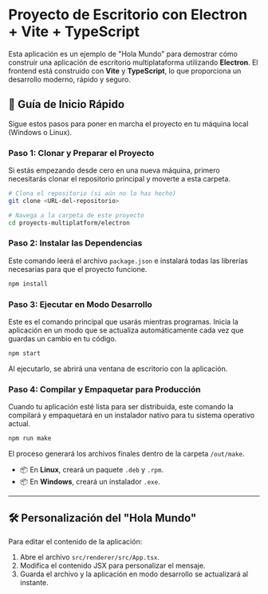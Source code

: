 # Proyecto de Escritorio con Electron + Vite + TypeScript

Esta aplicación es un ejemplo de "Hola Mundo" para demostrar cómo construir una aplicación de escritorio multiplataforma utilizando **Electron**. El frontend está construido con **Vite** y **TypeScript**, lo que proporciona un desarrollo moderno, rápido y seguro.

## 🚀 Guía de Inicio Rápido

Sigue estos pasos para poner en marcha el proyecto en tu máquina local (Windows o Linux).

### Paso 1: Clonar y Preparar el Proyecto

Si estás empezando desde cero en una nueva máquina, primero necesitarás clonar el repositorio principal y moverte a esta carpeta.

```bash
# Clona el repositorio (si aún no lo has hecho)
git clone <URL-del-repositorio>

# Navega a la carpeta de este proyecto
cd proyects-multiplatform/electron
```

### Paso 2: Instalar las Dependencias

Este comando leerá el archivo `package.json` e instalará todas las librerías necesarias para que el proyecto funcione.

```bash
npm install
```

### Paso 3: Ejecutar en Modo Desarrollo

Este es el comando principal que usarás mientras programas. Inicia la aplicación en un modo que se actualiza automáticamente cada vez que guardas un cambio en tu código.

```bash
npm start
```
Al ejecutarlo, se abrirá una ventana de escritorio con la aplicación.

### Paso 4: Compilar y Empaquetar para Producción

Cuando tu aplicación esté lista para ser distribuida, este comando la compilará y empaquetará en un instalador nativo para tu sistema operativo actual.

```bash
npm run make
```

El proceso generará los archivos finales dentro de la carpeta `/out/make`.
* 📦 En **Linux**, creará un paquete `.deb` y `.rpm`.
* 📦 En **Windows**, creará un instalador `.exe`.

---

## 🛠️ Personalización del "Hola Mundo"

Para editar el contenido de la aplicación:
1.  Abre el archivo `src/renderer/src/App.tsx`.
2.  Modifica el contenido JSX para personalizar el mensaje.
3.  Guarda el archivo y la aplicación en modo desarrollo se actualizará al instante.